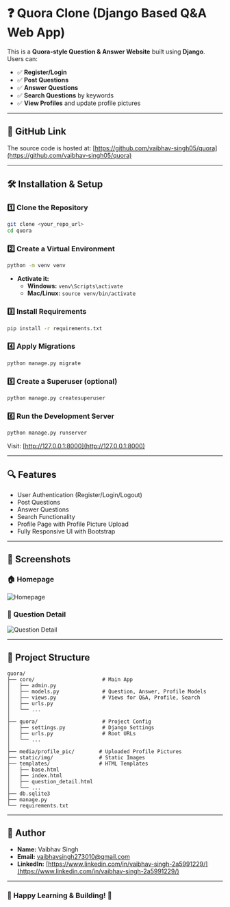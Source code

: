# ❓ Quora Clone (Django Based Q&A Web App)

This is a **Quora-style Question & Answer Website** built using **Django**. Users can:
- ✅ **Register/Login**
- ✅ **Post Questions**
- ✅ **Answer Questions**
- ✅ **Search Questions** by keywords
- ✅ **View Profiles** and update profile pictures

---

## 🚀 GitHub Link
The source code is hosted at: [https://github.com/vaibhav-singh05/quora](https://github.com/vaibhav-singh05/quora)

---

## 🛠 **Installation & Setup**

### **1️⃣ Clone the Repository**
```sh
git clone <your_repo_url>
cd quora
```

### **2️⃣ Create a Virtual Environment**
```sh
python -m venv venv
```
- **Activate it:**
  - **Windows:** `venv\Scripts\activate`
  - **Mac/Linux:** `source venv/bin/activate`

### **3️⃣ Install Requirements**
```sh
pip install -r requirements.txt
```

### **4️⃣ Apply Migrations**
```sh
python manage.py migrate
```

### **5️⃣ Create a Superuser (optional)**
```sh
python manage.py createsuperuser
```

### **6️⃣ Run the Development Server**
```sh
python manage.py runserver
```

Visit: [http://127.0.0.1:8000](http://127.0.0.1:8000)

---

## 🔍 **Features**
- User Authentication (Register/Login/Logout)
- Post Questions
- Answer Questions
- Search Functionality
- Profile Page with Profile Picture Upload
- Fully Responsive UI with Bootstrap

---

## 📌 **Screenshots**

### 🏠 Homepage
![Homepage](screenshots/homepage.png)

### 📝 Question Detail
![Question Detail](screenshots/question_detail.png)

---

## 🧩 **Project Structure**
```
quora/
├── core/                      # Main App
│   ├── admin.py
│   ├── models.py              # Question, Answer, Profile Models
│   ├── views.py               # Views for Q&A, Profile, Search
│   ├── urls.py
│   └── ...
│
├── quora/                     # Project Config
│   ├── settings.py            # Django Settings
│   ├── urls.py                # Root URLs
│   └── ...
│
├── media/profile_pic/        # Uploaded Profile Pictures
├── static/img/               # Static Images
├── templates/                # HTML Templates
│   ├── base.html
│   ├── index.html
│   ├── question_detail.html
│   └── ...
├── db.sqlite3
├── manage.py
└── requirements.txt
```

---

## 👤 **Author**
- **Name:** Vaibhav Singh
- **Email:** [vaibhavsingh273010@gmail.com](mailto:vaibhavsingh273010@gmail.com)
- **LinkedIn:** [https://www.linkedin.com/in/vaibhav-singh-2a5991229/](https://www.linkedin.com/in/vaibhav-singh-2a5991229/)

---

### 🎉 Happy Learning & Building! 🚀

